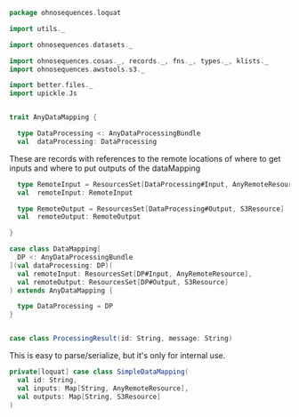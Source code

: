 
```scala
package ohnosequences.loquat

import utils._

import ohnosequences.datasets._

import ohnosequences.cosas._, records._, fns._, types._, klists._
import ohnosequences.awstools.s3._

import better.files._
import upickle.Js


trait AnyDataMapping {

  type DataProcessing <: AnyDataProcessingBundle
  val  dataProcessing: DataProcessing
```

These are records with references to the remote locations of
where to get inputs and where to put outputs of the dataMapping

```scala
  type RemoteInput = ResourcesSet[DataProcessing#Input, AnyRemoteResource]
  val  remoteInput: RemoteInput

  type RemoteOutput = ResourcesSet[DataProcessing#Output, S3Resource]
  val  remoteOutput: RemoteOutput

}

case class DataMapping[
  DP <: AnyDataProcessingBundle
](val dataProcessing: DP)(
  val remoteInput: ResourcesSet[DP#Input, AnyRemoteResource],
  val remoteOutput: ResourcesSet[DP#Output, S3Resource]
) extends AnyDataMapping {

  type DataProcessing = DP
}


case class ProcessingResult(id: String, message: String)
```

This is easy to parse/serialize, but it's only for internal use.

```scala
private[loquat] case class SimpleDataMapping(
  val id: String,
  val inputs: Map[String, AnyRemoteResource],
  val outputs: Map[String, S3Resource]
)

```




[test/scala/ohnosequences/loquat/test/dataProcessing.scala]: ../../../../test/scala/ohnosequences/loquat/test/dataProcessing.scala.md
[test/scala/ohnosequences/loquat/test/md5.scala]: ../../../../test/scala/ohnosequences/loquat/test/md5.scala.md
[test/scala/ohnosequences/loquat/test/dataMappings.scala]: ../../../../test/scala/ohnosequences/loquat/test/dataMappings.scala.md
[test/scala/ohnosequences/loquat/test/data.scala]: ../../../../test/scala/ohnosequences/loquat/test/data.scala.md
[test/scala/ohnosequences/loquat/test/config.scala]: ../../../../test/scala/ohnosequences/loquat/test/config.scala.md
[main/scala/ohnosequences/loquat/dataProcessing.scala]: dataProcessing.scala.md
[main/scala/ohnosequences/loquat/terminator.scala]: terminator.scala.md
[main/scala/ohnosequences/loquat/configs/user.scala]: configs/user.scala.md
[main/scala/ohnosequences/loquat/configs/resources.scala]: configs/resources.scala.md
[main/scala/ohnosequences/loquat/configs/general.scala]: configs/general.scala.md
[main/scala/ohnosequences/loquat/configs/autoscaling.scala]: configs/autoscaling.scala.md
[main/scala/ohnosequences/loquat/configs/termination.scala]: configs/termination.scala.md
[main/scala/ohnosequences/loquat/configs/loquat.scala]: configs/loquat.scala.md
[main/scala/ohnosequences/loquat/loquats.scala]: loquats.scala.md
[main/scala/ohnosequences/loquat/utils.scala]: utils.scala.md
[main/scala/ohnosequences/loquat/dataMappings.scala]: dataMappings.scala.md
[main/scala/ohnosequences/loquat/worker.scala]: worker.scala.md
[main/scala/ohnosequences/loquat/logger.scala]: logger.scala.md
[main/scala/ohnosequences/loquat/manager.scala]: manager.scala.md
